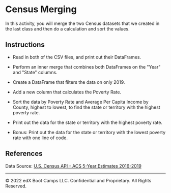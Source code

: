 # Census Merging

In this activity, you will merge the two Census datasets that we created in the last class and then do a calculation and sort the values.

## Instructions

* Read in both of the CSV files, and print out their DataFrames.

* Perform an inner merge that combines both DataFrames on the "Year" and "State" columns.

* Create a DataFrame that filters the data on only 2019.

* Add a new column that calculates the Poverty Rate.

* Sort the data by Poverty Rate and Average Per Capita Income by County, highest to lowest, to find the state or territory with the highest poverty rate.

* Print out the data for the state or territory with the highest poverty rate.

* Bonus: Print out the data for the state or territory with the lowest poverty rate with one line of code.

## References

Data Source: [U.S. Census API - ACS 5-Year Estimates 2016-2019](https://www.census.gov/data/developers/data-sets/census-microdata-api.ACS_5-Year_PUMS.html)

---

© 2022 edX Boot Camps LLC. Confidential and Proprietary. All Rights Reserved.
